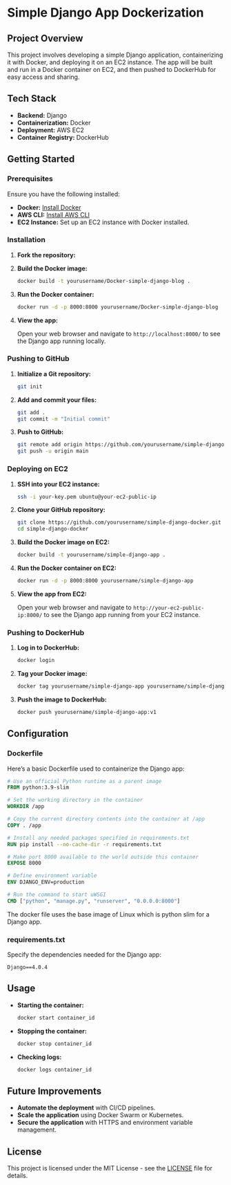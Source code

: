 # **Simple Django App Dockerization**

## **Project Overview**

This project involves developing a simple Django application, containerizing it with Docker, and deploying it on an EC2 instance. The app will be built and run in a Docker container on EC2, and then pushed to DockerHub for easy access and sharing.

## **Tech Stack**

- **Backend:** Django
- **Containerization:** Docker
- **Deployment:** AWS EC2
- **Container Registry:** DockerHub

## **Getting Started**

### **Prerequisites**

Ensure you have the following installed:

- **Docker:** [Install Docker](https://docs.docker.com/get-docker/)
- **AWS CLI:** [Install AWS CLI](https://docs.aws.amazon.com/cli/latest/userguide/install-cliv2.html)
- **EC2 Instance:** Set up an EC2 instance with Docker installed.

### **Installation**

1. **Fork the repository:**

2. **Build the Docker image:**

   ```bash
   docker build -t yourusername/Docker-simple-django-blog .
   ```

3. **Run the Docker container:**

   ```bash
   docker run -d -p 8000:8000 yourusername/Docker-simple-django-blog
   ```

4. **View the app:**

   Open your web browser and navigate to `http://localhost:8000/` to see the Django app running locally.

### **Pushing to GitHub**

1. **Initialize a Git repository:**

   ```bash
   git init
   ```

2. **Add and commit your files:**

   ```bash
   git add .
   git commit -m "Initial commit"
   ```

3. **Push to GitHub:**

   ```bash
   git remote add origin https://github.com/yourusername/simple-django-docker.git
   git push -u origin main
   ```

### **Deploying on EC2**

1. **SSH into your EC2 instance:**

   ```bash
   ssh -i your-key.pem ubuntu@your-ec2-public-ip
   ```

2. **Clone your GitHub repository:**

   ```bash
   git clone https://github.com/yourusername/simple-django-docker.git
   cd simple-django-docker
   ```

3. **Build the Docker image on EC2:**

   ```bash
   docker build -t yourusername/simple-django-app .
   ```

4. **Run the Docker container on EC2:**

   ```bash
   docker run -d -p 8000:8000 yourusername/simple-django-app
   ```

5. **View the app from EC2:**

   Open your web browser and navigate to `http://your-ec2-public-ip:8000/` to see the Django app running from your EC2 instance.

### **Pushing to DockerHub**

1. **Log in to DockerHub:**

   ```bash
   docker login
   ```

2. **Tag your Docker image:**

   ```bash
   docker tag yourusername/simple-django-app yourusername/simple-django-app:v1
   ```

3. **Push the image to DockerHub:**

   ```bash
   docker push yourusername/simple-django-app:v1
   ```

## **Configuration**

### **Dockerfile**

Here’s a basic Dockerfile used to containerize the Django app:

```Dockerfile
# Use an official Python runtime as a parent image
FROM python:3.9-slim

# Set the working directory in the container
WORKDIR /app

# Copy the current directory contents into the container at /app
COPY . /app

# Install any needed packages specified in requirements.txt
RUN pip install --no-cache-dir -r requirements.txt

# Make port 8000 available to the world outside this container
EXPOSE 8000

# Define environment variable
ENV DJANGO_ENV=production

# Run the command to start uWSGI
CMD ["python", "manage.py", "runserver", "0.0.0.0:8000"]
```
The docker file uses the base image of Linux which is python slim for a Django app.

### **requirements.txt**

Specify the dependencies needed for the Django app:

```
Django==4.0.4
```

## **Usage**

- **Starting the container:**
  ```bash
  docker start container_id
  ```

- **Stopping the container:**
  ```bash
  docker stop container_id
  ```

- **Checking logs:**
  ```bash
  docker logs container_id
  ```

## **Future Improvements**

- **Automate the deployment** with CI/CD pipelines.
- **Scale the application** using Docker Swarm or Kubernetes.
- **Secure the application** with HTTPS and environment variable management.

## **License**

This project is licensed under the MIT License - see the [LICENSE](LICENSE) file for details.
